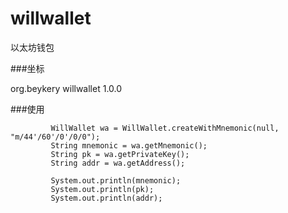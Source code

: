 # willwallet
以太坊钱包

###坐标



<dependency>
    <groupId>org.beykery</groupId>
    <artifactId>willwallet</artifactId>
    <version>1.0.0</version>
</dependency>

###使用


             WillWallet wa = WillWallet.createWithMnemonic(null, "m/44'/60'/0'/0/0");
             String mnemonic = wa.getMnemonic();
             String pk = wa.getPrivateKey();
             String addr = wa.getAddress();
 
             System.out.println(mnemonic);
             System.out.println(pk);
             System.out.println(addr);
             


